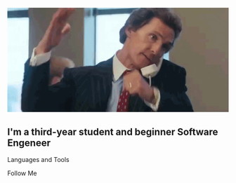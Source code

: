 [![Header](https://github.com/Krutov777/Krutov777/blob/main/assets/header.gif)](https://www.youtube.com/watch?v=buFSpomkrW4&ab_channel=%D0%9C%D1%83%D0%B2%D0%B8%D0%A0%D0%B0%D0%B9%D0%B4%D0%B5%D1%80)

## I'm a third-year student and beginner Software Engeneer

Languages and Tools

Follow Me